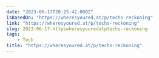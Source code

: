 ```yaml
---
date: "2023-06-17T20:25:42.000Z"
isBasedOn: "https://wheresyoured.at/p/techs-reckoning"
link: "https://wheresyoured.at/p/techs-reckoning"
slug: 2023-06-17-httpswheresyouredatptechs-reckoning
tags:
    - Tech
title: "https://wheresyoured.at/p/techs-reckoning"
---
```

